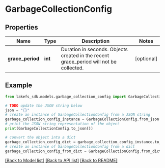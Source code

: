 # GarbageCollectionConfig


## Properties

Name | Type | Description | Notes
------------ | ------------- | ------------- | -------------
**grace_period** | **int** | Duration in seconds. Objects created in the recent grace_period will not be collected. | [optional] 

## Example

```python
from lakefs_sdk.models.garbage_collection_config import GarbageCollectionConfig

# TODO update the JSON string below
json = "{}"
# create an instance of GarbageCollectionConfig from a JSON string
garbage_collection_config_instance = GarbageCollectionConfig.from_json(json)
# print the JSON string representation of the object
print(GarbageCollectionConfig.to_json())

# convert the object into a dict
garbage_collection_config_dict = garbage_collection_config_instance.to_dict()
# create an instance of GarbageCollectionConfig from a dict
garbage_collection_config_from_dict = GarbageCollectionConfig.from_dict(garbage_collection_config_dict)
```
[[Back to Model list]](../README.md#documentation-for-models) [[Back to API list]](../README.md#documentation-for-api-endpoints) [[Back to README]](../README.md)


